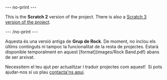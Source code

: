 --- no-print ---

This is the **Scratch 2** version of the project. There is also a [Scratch 3 version of the project](https://projects.raspberrypi.org/ca-ES/projects/rock-band).

--- /no-print ---

Aquesta és una versió antiga de **Grup de Rock**. De moment, no inclou els últims continguts ni tampoc la funcionalitat de la resta de projectes. Estarà disponible temporalment en aquest [format](images/Rock Band.pdf) abans de ser arxivat. 

Necessitem el teu ajut per actualitzar i traduir projectes com aquest!  Si pots ajudar-nos si us plau [contacta'ns aqui](https://rpf.io/translators).
